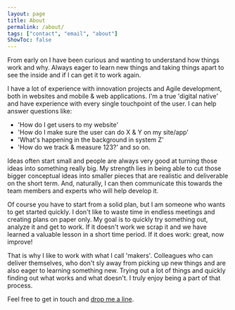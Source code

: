 ```yaml
---
layout: page
title: About
permalink: /about/
tags: ["contact", "email", "about"]
ShowToc: false
---
```


From early on I have been curious and wanting to understand how things work and why. Always eager to learn new things and taking things apart to see the inside and if I can get it to work again. 

I have a lot of experience with innovation projects and Agile development, both in websites and mobile & web applications. I'm a true 'digital native' and have experience with every single touchpoint of the user. I can help answer questions like:
* 'How do I get users to my website'
* 'How do I make sure the user can do X & Y on my site/app'
* 'What's happening in the background in system Z'
* 'How do we track & measure 123?' and so on.

Ideas often start small and people are always very good at turning those ideas into something really big. My strength lies in being able to cut those bigger conceptual ideas into smaller pieces that are realistic and deliverable on the short term. And, naturally, I can then communicate this towards the team members and experts who will help develop it.

Of course you have to start from a solid plan, but I am someone who wants to get started quickly. I don't like to waste time in endless meetings and creating plans on paper only. My goal is to quickly try something out, analyze it and get to work. If it doesn't work we scrap it and we have learned a valuable lesson in a short time period. If it does work: great, now improve! 

That is why I like to work with what I call 'makers'. Colleagues who can deliver themselves, who don't sly away from picking up new things and are also eager to learning something new. Trying out a lot of things and quickly finding out what works and what doesn't. I truly enjoy being a part of that process.

Feel free to get in touch and [drop me a line](mailto:carlobloks@me.com).
